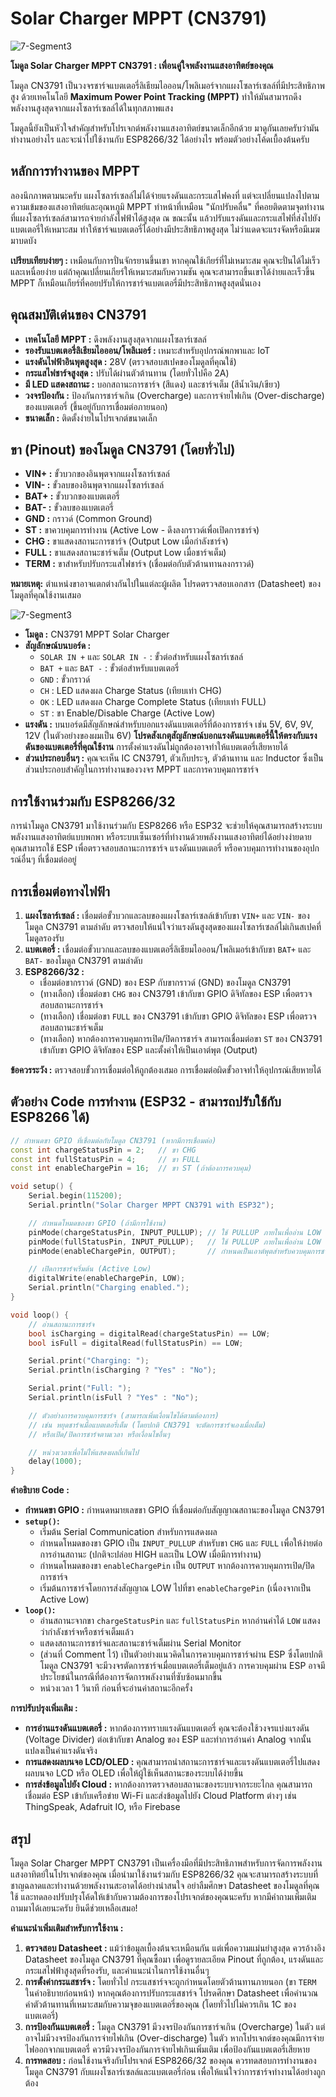 # Solar Charger MPPT (CN3791)

![7-Segment3](../img/sensor_modules/solar_charger_cn3791.png)

**โมดูล Solar Charger MPPT CN3791 : เพื่อนคู่ใจพลังงานแสงอาทิตย์ของคุณ**

โมดูล CN3791 เป็นวงจรชาร์จแบตเตอรี่ลิเธียมไอออน/โพลิเมอร์จากแผงโซลาร์เซลล์ที่มีประสิทธิภาพสูง ด้วยเทคโนโลยี **Maximum Power Point Tracking (MPPT)** ทำให้มันสามารถดึงพลังงานสูงสุดจากแผงโซลาร์เซลล์ได้ในทุกสภาพแสง

โมดูลนี้ยังเป็นหัวใจสำคัญสำหรับโปรเจกต์พลังงานแสงอาทิตย์ขนาดเล็กอีกด้วย มาดูกันเลยครับว่ามันทำงานอย่างไร และจะนำไปใช้งานกับ ESP8266/32 ได้อย่างไร พร้อมตัวอย่างโค้ดเบื้องต้นครับ

## หลักการทำงานของ MPPT

ลองนึกภาพตามนะครับ แผงโซลาร์เซลล์ไม่ได้จ่ายแรงดันและกระแสไฟคงที่ แต่จะเปลี่ยนแปลงไปตามความเข้มของแสงอาทิตย์และอุณหภูมิ MPPT ทำหน้าที่เหมือน "นักปรับคลื่น" ที่คอยติดตามจุดทำงานที่แผงโซลาร์เซลล์สามารถจ่ายกำลังไฟฟ้าได้สูงสุด ณ ขณะนั้น แล้วปรับแรงดันและกระแสไฟที่ส่งไปยังแบตเตอรี่ให้เหมาะสม ทำให้ชาร์จแบตเตอรี่ได้อย่างมีประสิทธิภาพสูงสุด ไม่ว่าแดดจะแรงจัดหรือมีเมฆมาบดบัง

**เปรียบเทียบง่ายๆ :** เหมือนกับการปั่นจักรยานขึ้นเขา หากคุณใช้เกียร์ที่ไม่เหมาะสม คุณจะปั่นได้ไม่เร็วและเหนื่อยง่าย แต่ถ้าคุณเปลี่ยนเกียร์ให้เหมาะสมกับความชัน คุณจะสามารถขึ้นเขาได้ง่ายและเร็วขึ้น MPPT ก็เหมือนเกียร์ที่คอยปรับให้การชาร์จแบตเตอรี่มีประสิทธิภาพสูงสุดนั่นเอง

## คุณสมบัติเด่นของ CN3791

* **เทคโนโลยี MPPT :** ดึงพลังงานสูงสุดจากแผงโซลาร์เซลล์
* **รองรับแบตเตอรี่ลิเธียมไอออน/โพลิเมอร์ :** เหมาะสำหรับอุปกรณ์พกพาและ IoT
* **แรงดันไฟฟ้าอินพุตสูงสุด :** 28V (ตรวจสอบสเปคของโมดูลที่คุณใช้)
* **กระแสไฟชาร์จสูงสุด :** ปรับได้ผ่านตัวต้านทาน (โดยทั่วไปคือ 2A)
* **มี LED แสดงสถานะ :** บอกสถานะการชาร์จ (สีแดง) และชาร์จเต็ม (สีน้ำเงิน/เขียว)
* **วงจรป้องกัน :** ป้องกันการชาร์จเกิน (Overcharge) และการจ่ายไฟเกิน (Over-discharge) ของแบตเตอรี่ (ขึ้นอยู่กับการเชื่อมต่อภายนอก)
* **ขนาดเล็ก :** ติดตั้งง่ายในโปรเจกต์ขนาดเล็ก

## ขา (Pinout) ของโมดูล CN3791 (โดยทั่วไป)

* **VIN+ :** ขั้วบวกของอินพุตจากแผงโซลาร์เซลล์
* **VIN- :** ขั้วลบของอินพุตจากแผงโซลาร์เซลล์
* **BAT+ :** ขั้วบวกของแบตเตอรี่
* **BAT- :** ขั้วลบของแบตเตอรี่
* **GND :** กราวด์ (Common Ground)
* **ST :** ขาควบคุมการทำงาน (Active Low - ดึงลงกราวด์เพื่อเปิดการชาร์จ)
* **CHG :** ขาแสดงสถานะการชาร์จ (Output Low เมื่อกำลังชาร์จ)
* **FULL :** ขาแสดงสถานะชาร์จเต็ม (Output Low เมื่อชาร์จเต็ม)
* **TERM :** ขาสำหรับปรับกระแสไฟชาร์จ (เชื่อมต่อกับตัวต้านทานลงกราวด์)

**หมายเหตุ:** ตำแหน่งขาอาจแตกต่างกันไปในแต่ละผู้ผลิต โปรดตรวจสอบเอกสาร (Datasheet) ของโมดูลที่คุณใช้งานเสมอ

![7-Segment3](../img/sensor_modules/solar_charger_cn3791-diagram.png)

* **โมดูล :** CN3791 MPPT Solar Charger
* **สัญลักษณ์บนบอร์ด :**
    * `SOLAR IN +` และ `SOLAR IN -` : ขั้วต่อสำหรับแผงโซลาร์เซลล์
    * `BAT +` และ `BAT -` : ขั้วต่อสำหรับแบตเตอรี่
    * `GND` : ขั้วกราวด์
    * `CH` : LED แสดงผล Charge Status (เทียบเท่า CHG)
    * `OK` : LED แสดงผล Charge Complete Status (เทียบเท่า FULL)
    * `ST` : ขา Enable/Disable Charge (Active Low)
* **แรงดัน :** บนบอร์ดมีสัญลักษณ์สำหรับบอกแรงดันแบตเตอรี่ที่ต้องการชาร์จ เช่น 5V, 6V, 9V, 12V (ในตัวอย่างของผมเป็น 6V) **โปรดสังเกตุสัญลักษณ์บอกแรงดันแบตเตอรี่นี้ให้ตรงกับแรงดันของแบตเตอรี่ที่คุณใช้งาน** การตั้งค่าแรงดันไม่ถูกต้องอาจทำให้แบตเตอรี่เสียหายได้
* **ส่วนประกอบอื่นๆ :** คุณจะเห็น IC CN3791, ตัวเก็บประจุ, ตัวต้านทาน และ Inductor ซึ่งเป็นส่วนประกอบสำคัญในการทำงานของวงจร MPPT และการควบคุมการชาร์จ

## การใช้งานร่วมกับ ESP8266/32

การนำโมดูล CN3791 มาใช้งานร่วมกับ ESP8266 หรือ ESP32 จะช่วยให้คุณสามารถสร้างระบบพลังงานแสงอาทิตย์แบบพกพา หรือระบบเซ็นเซอร์ที่ทำงานด้วยพลังงานแสงอาทิตย์ได้อย่างง่ายดาย คุณสามารถใช้ ESP เพื่อตรวจสอบสถานะการชาร์จ แรงดันแบตเตอรี่ หรือควบคุมการทำงานของอุปกรณ์อื่นๆ ที่เชื่อมต่ออยู่

## การเชื่อมต่อทางไฟฟ้า

1.  **แผงโซลาร์เซลล์ :** เชื่อมต่อขั้วบวกและลบของแผงโซลาร์เซลล์เข้ากับขา `VIN+` และ `VIN-` ของโมดูล CN3791 ตามลำดับ ตรวจสอบให้แน่ใจว่าแรงดันสูงสุดของแผงโซลาร์เซลล์ไม่เกินสเปคที่โมดูลรองรับ
2.  **แบตเตอรี่ :** เชื่อมต่อขั้วบวกและลบของแบตเตอรี่ลิเธียมไอออน/โพลิเมอร์เข้ากับขา `BAT+` และ `BAT-` ของโมดูล CN3791 ตามลำดับ
3.  **ESP8266/32 :**
    * เชื่อมต่อขากราวด์ (GND) ของ ESP กับขากราวด์ (GND) ของโมดูล CN3791
    * (ทางเลือก) เชื่อมต่อขา `CHG` ของ CN3791 เข้ากับขา GPIO ดิจิทัลของ ESP เพื่อตรวจสอบสถานะการชาร์จ
    * (ทางเลือก) เชื่อมต่อขา `FULL` ของ CN3791 เข้ากับขา GPIO ดิจิทัลของ ESP เพื่อตรวจสอบสถานะชาร์จเต็ม
    * (ทางเลือก) หากต้องการควบคุมการเปิด/ปิดการชาร์จ สามารถเชื่อมต่อขา `ST` ของ CN3791 เข้ากับขา GPIO ดิจิทัลของ ESP และตั้งค่าให้เป็นเอาต์พุต (Output)

**ข้อควรระวัง :** ตรวจสอบขั้วการเชื่อมต่อให้ถูกต้องเสมอ การเชื่อมต่อผิดขั้วอาจทำให้อุปกรณ์เสียหายได้

## ตัวอย่าง Code การทำงาน (ESP32 - สามารถปรับใช้กับ ESP8266 ได้)

```cpp
// กำหนดขา GPIO ที่เชื่อมต่อกับโมดูล CN3791 (หากมีการเชื่อมต่อ)
const int chargeStatusPin = 2;   // ขา CHG
const int fullStatusPin = 4;     // ขา FULL
const int enableChargePin = 16;  // ขา ST (ถ้าต้องการควบคุม)

void setup() {
    Serial.begin(115200);
    Serial.println("Solar Charger MPPT CN3791 with ESP32");

    // กำหนดโหมดของขา GPIO (ถ้ามีการใช้งาน)
    pinMode(chargeStatusPin, INPUT_PULLUP); // ใช้ PULLUP ภายในเพื่ออ่าน LOW เมื่อชาร์จ
    pinMode(fullStatusPin, INPUT_PULLUP);   // ใช้ PULLUP ภายในเพื่ออ่าน LOW เมื่อเต็ม
    pinMode(enableChargePin, OUTPUT);       // กำหนดเป็นเอาต์พุตสำหรับควบคุมการชาร์จ

    // เปิดการชาร์จเริ่มต้น (Active Low)
    digitalWrite(enableChargePin, LOW);
    Serial.println("Charging enabled.");
}

void loop() {
    // อ่านสถานะการชาร์จ
    bool isCharging = digitalRead(chargeStatusPin) == LOW;
    bool isFull = digitalRead(fullStatusPin) == LOW;

    Serial.print("Charging: ");
    Serial.println(isCharging ? "Yes" : "No");

    Serial.print("Full: ");
    Serial.println(isFull ? "Yes" : "No");

    // ตัวอย่างการควบคุมการชาร์จ (สามารถเพิ่มเงื่อนไขได้ตามต้องการ)
    // เช่น หยุดชาร์จเมื่อแบตเตอรี่เต็ม (โดยปกติ CN3791 จะตัดการชาร์จเองเมื่อเต็ม)
    // หรือเปิด/ปิดการชาร์จตามเวลา หรือเงื่อนไขอื่นๆ

    // หน่วงเวลาเพื่อไม่ให้แสดงผลถี่เกินไป
    delay(1000);
}
```

**คำอธิบาย Code :**

* **กำหนดขา GPIO :** กำหนดหมายเลขขา GPIO ที่เชื่อมต่อกับสัญญาณสถานะของโมดูล CN3791
* **`setup()`:**
    * เริ่มต้น Serial Communication สำหรับการแสดงผล
    * กำหนดโหมดของขา GPIO เป็น `INPUT_PULLUP` สำหรับขา `CHG` และ `FULL` เพื่อให้ง่ายต่อการอ่านสถานะ (ปกติจะปล่อย HIGH และเป็น LOW เมื่อมีการทำงาน)
    * กำหนดโหมดของขา `enableChargePin` เป็น `OUTPUT` หากต้องการควบคุมการเปิด/ปิดการชาร์จ
    * เริ่มต้นการชาร์จโดยการส่งสัญญาณ LOW ไปที่ขา `enableChargePin` (เนื่องจากเป็น Active Low)
* **`loop()`:**
    * อ่านสถานะจากขา `chargeStatusPin` และ `fullStatusPin` หากอ่านค่าได้ `LOW` แสดงว่ากำลังชาร์จหรือชาร์จเต็มแล้ว
    * แสดงสถานะการชาร์จและสถานะชาร์จเต็มผ่าน Serial Monitor
    * (ส่วนที่ Comment ไว้) เป็นตัวอย่างแนวคิดในการควบคุมการชาร์จผ่าน ESP ซึ่งโดยปกติโมดูล CN3791 จะมีวงจรตัดการชาร์จเมื่อแบตเตอรี่เต็มอยู่แล้ว การควบคุมผ่าน ESP อาจมีประโยชน์ในกรณีที่ต้องการจัดการพลังงานที่ซับซ้อนมากขึ้น
    * หน่วงเวลา 1 วินาที ก่อนที่จะอ่านค่าสถานะอีกครั้ง

**การปรับปรุงเพิ่มเติม :**

* **การอ่านแรงดันแบตเตอรี่ :** หากต้องการทราบแรงดันแบตเตอรี่ คุณจะต้องใช้วงจรแบ่งแรงดัน (Voltage Divider) ต่อเข้ากับขา Analog ของ ESP และทำการอ่านค่า Analog จากนั้นแปลงเป็นค่าแรงดันจริง
* **การแสดงผลบนจอ LCD/OLED :** คุณสามารถนำสถานะการชาร์จและแรงดันแบตเตอรี่ไปแสดงผลบนจอ LCD หรือ OLED เพื่อให้ผู้ใช้เห็นสถานะของระบบได้ง่ายขึ้น
* **การส่งข้อมูลไปยัง Cloud :** หากต้องการตรวจสอบสถานะของระบบจากระยะไกล คุณสามารถเชื่อมต่อ ESP เข้ากับเครือข่าย Wi-Fi และส่งข้อมูลไปยัง Cloud Platform ต่างๆ เช่น ThingSpeak, Adafruit IO, หรือ Firebase

## สรุป

โมดูล Solar Charger MPPT CN3791 เป็นเครื่องมือที่มีประสิทธิภาพสำหรับการจัดการพลังงานแสงอาทิตย์ในโปรเจกต์ของคุณ เมื่อนำมาใช้งานร่วมกับ ESP8266/32 คุณจะสามารถสร้างระบบที่ชาญฉลาดและทำงานด้วยพลังงานสะอาดได้อย่างน่าสนใจ อย่าลืมศึกษา Datasheet ของโมดูลที่คุณใช้ และทดลองปรับปรุงโค้ดให้เข้ากับความต้องการของโปรเจกต์ของคุณนะครับ หากมีคำถามเพิ่มเติม ถามมาได้เลยนะครับ ยินดีช่วยเหลือเสมอ!

**คำแนะนำเพิ่มเติมสำหรับการใช้งาน :**

1.  **ตรวจสอบ Datasheet :** แม้ว่าข้อมูลเบื้องต้นจะเหมือนกัน แต่เพื่อความแม่นยำสูงสุด ควรอ้างอิง Datasheet ของโมดูล CN3791 ที่คุณซื้อมา เพื่อดูรายละเอียด Pinout ที่ถูกต้อง, แรงดันและกระแสไฟฟ้าสูงสุดที่รองรับ, และคำแนะนำในการใช้งานอื่นๆ
2.  **การตั้งค่ากระแสชาร์จ :** โดยทั่วไป กระแสชาร์จจะถูกกำหนดโดยตัวต้านทานภายนอก (ขา `TERM` ในคำอธิบายก่อนหน้า) หากคุณต้องการปรับกระแสชาร์จ โปรดศึกษา Datasheet เพื่อคำนวณค่าตัวต้านทานที่เหมาะสมกับความจุของแบตเตอรี่ของคุณ (โดยทั่วไปไม่ควรเกิน 1C ของแบตเตอรี่)
3.  **การป้องกันแบตเตอรี่ :** โมดูล CN3791 มีวงจรป้องกันการชาร์จเกิน (Overcharge) ในตัว แต่อาจไม่มีวงจรป้องกันการจ่ายไฟเกิน (Over-discharge) ในตัว หากโปรเจกต์ของคุณมีการจ่ายไฟออกจากแบตเตอรี่ ควรมีวงจรป้องกันการจ่ายไฟเกินเพิ่มเติม เพื่อป้องกันแบตเตอรี่เสียหาย
4.  **การทดสอบ :** ก่อนใช้งานจริงกับโปรเจกต์ ESP8266/32 ของคุณ ควรทดสอบการทำงานของโมดูล CN3791 กับแผงโซลาร์เซลล์และแบตเตอรี่ก่อน เพื่อให้แน่ใจว่าการชาร์จทำงานได้อย่างถูกต้อง
